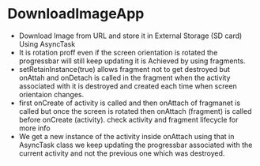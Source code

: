 # DownloadImageApp
- Download Image from URL and store it in External Storage (SD card) Using AsyncTask
- It is rotation proff even if the screen orientation is rotated the progressbar will still keep updating it is Achieved by using fragments.
- setRetainInstance(true) allows fragment not to get destroyed but onAttah and onDetach is called in the fragment when the activity associated with it is destroyed and created each time when screen orientaion changes. 
- first onCreate of activity is called and then onAttach of fragmanet is called but once the screen is rotated then onAttach (fragment) is called before onCreate (activity). check activity and fragment lifecycle for more info
- We get a new instance of the activity inside onAttach using that in AsyncTask class we keep updating the progressbar associated 
with the current activity and not the previous one which was destroyed.
